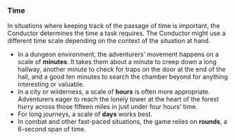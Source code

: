### Time

In situations where keeping track of the passage of time is important, the Conductor determines the time a task requires.
The Conductor might use a different time scale depending on the context of the situation at hand.

- In a dungeon environment, the adventurers’ movement happens on a scale of **minutes**.
  It takes them about a minute to creep down a long hallway, another minute to check for traps on the door at the end of the hall, and a good ten minutes to search the chamber beyond for anything interesting or valuable.
- In a city or wilderness, a scale of **hours** is often more appropriate.
  Adventurers eager to reach the lonely tower at the heart of the forest hurry across those fifteen miles in just under four hours’ time.
- For long journeys, a scale of **days** works best.
- In combat and other fast-paced situations, the game relies on **rounds**, a 6-second span of time.

